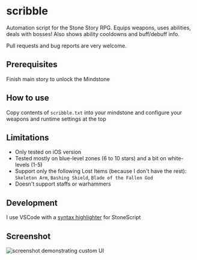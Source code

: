 # scribble

Automation script for the Stone Story RPG.
Equips weapons, uses abilities, deals with bosses!
Also shows ability cooldowns and buff/debuff info.

Pull requests and bug reports are very welcome.

## Prerequisites

Finish main story to unlock the Mindstone

## How to use

Copy contents of `scribble.txt` into your mindstone and configure your weapons and runtime settings at the top

## Limitations

- Only tested on iOS version
- Tested mostly on blue-level zones (6 to 10 stars) and a bit on white-levels (1-5)
- Support only the following Lost Items (because I don't have the rest): `Skeleton Arm`, `Bashing Shield`, `Blade of the Fallen God`
- Doesn't support staffs or warhammers

## Development

I use VSCode with a [syntax highlighter](https://marketplace.visualstudio.com/items?itemName=Catalyst-42.c42-stonescript) for StoneScript

## Screenshot

![screenshot demonstrating custom UI](https://i.imgur.com/FbL3kJQ.jpg)
